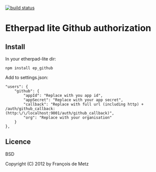 [![build status](https://secure.travis-ci.org/francois2metz/ep_github.png)](http://travis-ci.org/francois2metz/ep_github)
# Etherpad lite Github authorization

## Install

In your etherpad-lite dir:

    npm install ep_github

Add to settings.json:

    "users": {
        "github": {
            "appId": "Replace with you app id",
            "appSecret": "Replace with your app secret",
            "callback": "Replace with full url (including http) + /auth/github_callback: (http:\/\/localhost:9001/auth/github_callback)",
            "org": "Replace with your organisation"
        }
    },

## Licence

BSD

Copyright (C) 2012 by François de Metz
